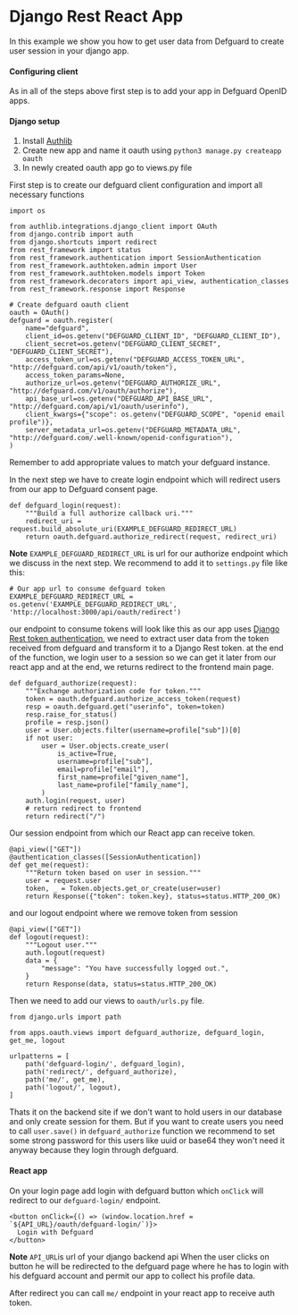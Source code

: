 # Django Rest React App

In this example we show you how to get user data from Defguard to create user session in your django app.

#### Configuring client

As in all of the steps above first step is to add your app in Defguard OpenID apps.

#### Django setup

1. Install [Authlib](https://docs.authlib.org/en/latest/)
2. Create new app and name it oauth using `python3 manage.py createapp oauth`
3. In newly created oauth app go to views.py file

First step is to create our defguard client configuration and import all necessary functions

```
import os

from authlib.integrations.django_client import OAuth
from django.contrib import auth
from django.shortcuts import redirect
from rest_framework import status
from rest_framework.authentication import SessionAuthentication
from rest_framework.authtoken.admin import User
from rest_framework.authtoken.models import Token
from rest_framework.decorators import api_view, authentication_classes
from rest_framework.response import Response

# Create defguard oauth client
oauth = OAuth()
defguard = oauth.register(
    name="defguard",
    client_id=os.getenv("DEFGUARD_CLIENT_ID", "DEFGUARD_CLIENT_ID"),
    client_secret=os.getenv("DEFGUARD_CLIENT_SECRET", "DEFGUARD_CLIENT_SECRET"),
    access_token_url=os.getenv("DEFGUARD_ACCESS_TOKEN_URL", "http://defguard.com/api/v1/oauth/token"),
    access_token_params=None,
    authorize_url=os.getenv("DEFGUARD_AUTHORIZE_URL", "http://defguard.com/v1/oauth/authorize"),
    api_base_url=os.getenv("DEFGUARD_API_BASE_URL", "http://defguard.com/api/v1/oauth/userinfo"),
    client_kwargs={"scope": os.getenv("DEFGUARD_SCOPE", "openid email profile")},
    server_metadata_url=os.getenv("DEFGUARD_METADATA_URL", "http://defguard.com/.well-known/openid-configuration"),
)
```

Remember to add appropriate values to match your defguard instance.

In the next step we have to create login endpoint which will redirect users from our app to Defguard consent page.

```
def defguard_login(request):
    """Build a full authorize callback uri."""
    redirect_uri = request.build_absolute_uri(EXAMPLE_DEFGUARD_REDIRECT_URL)
    return oauth.defguard.authorize_redirect(request, redirect_uri)
```

**Note** `EXAMPLE_DEFGUARD_REDIRECT_URL` is url for our authorize endpoint which we discuss in the next step. We recommend to add it to `settings.py` file like this:

```
# Our app url to consume defguard token
EXAMPLE_DEFGUARD_REDIRECT_URL = os.getenv('EXAMPLE_DEFGUARD_REDIRECT_URL', 'http://localhost:3000/api/oauth/redirect')
```

our endpoint to consume tokens will look like this as our app uses [Django Rest token authentication](https://www.django-rest-framework.org/api-guide/authentication/#tokenauthentication), we need to extract user data from the token received from defguard and transform it to a Django Rest token. at the end of the function, we login user to a session so we can get it later from our react app and at the end, we returns redirect to the frontend main page.

```
def defguard_authorize(request):
    """Exchange authorization code for token."""
    token = oauth.defguard.authorize_access_token(request)
    resp = oauth.defguard.get("userinfo", token=token)
    resp.raise_for_status()
    profile = resp.json()
    user = User.objects.filter(username=profile["sub"])[0]
    if not user:
        user = User.objects.create_user(
            is_active=True,
            username=profile["sub"],
            email=profile["email"],
            first_name=profile["given_name"],
            last_name=profile["family_name"],
        )
    auth.login(request, user)
    # return redirect to frontend
    return redirect("/")
```

Our session endpoint from which our React app can receive token.

```
@api_view(["GET"])
@authentication_classes([SessionAuthentication])
def get_me(request):
    """Return token based on user in session."""
    user = request.user
    token, _ = Token.objects.get_or_create(user=user)
    return Response({"token": token.key}, status=status.HTTP_200_OK)
```

and our logout endpoint where we remove token from session

```
@api_view(["GET"])
def logout(request):
    """Logout user."""
    auth.logout(request)
    data = {
        "message": "You have successfully logged out.",
    }
    return Response(data, status=status.HTTP_200_OK)
```

Then we need to add our views to `oauth/urls.py` file.

```
from django.urls import path

from apps.oauth.views import defguard_authorize, defguard_login, get_me, logout

urlpatterns = [
    path('defguard-login/', defguard_login),
    path('redirect/', defguard_authorize),
    path('me/', get_me),
    path('logout/', logout),
]
```

Thats it on the backend site if we don't want to hold users in our database and only create session for them. But if you want to create users you need to call `user.save()` in `defguard_authorize` function we recommend to set some strong password for this users like uuid or base64 they won't need it anyway because they login through defguard.

#### React app

On your login page add login with defguard button which `onClick` will redirect to our `defguard-login/` endpoint.

```
<button onClick={() => (window.location.href = `${API_URL}/oauth/defguard-login/`)}>
  Login with Defguard
</button>
```

**Note** `API_URL`is url of your django backend api When the user clicks on button he will be redirected to the defguard page where he has to login with his defguard account and permit our app to collect his profile data.

After redirect you can call `me/` endpoint in your react app to receive auth token.
